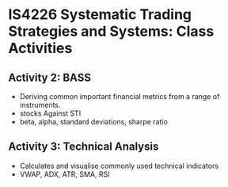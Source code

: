 # IS4226 Systematic Trading Strategies and Systems: Class Activities

## Activity 2: BASS
- Deriving common important financial metrics from a range of instruments.
- stocks Against STI
- beta, alpha, standard deviations, sharpe ratio

## Activity 3: Technical Analysis
- Calculates and visualise commonly used technical indicators
- VWAP, ADX, ATR, SMA, RSI

